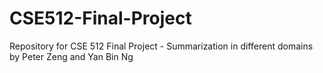 # CSE512-Final-Project

Repository for CSE 512 Final Project - Summarization in different domains by Peter Zeng and Yan Bin Ng
